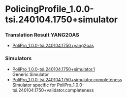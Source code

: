 # PolicingProfile_1.0.0-tsi.240104.1750+simulator  

### Translation Result YANG2OAS  
- [PoliPro_1.0.0-tsi.240104.1750+yang2oas](./PoliPro_1.0.0-tsi.240104.1750+yang2oas.yaml)  

### Simulators  
- [PoliPro_1.0.0-tsi.240104.1750+simulator.1](./PoliPro_1.0.0-tsi.240104.1750+simulator.1.yaml)  
  Generic Simulator
- [PoliPro_1.0.0-tsi.240104.1750+simulator.completeness](./PoliPro_1.0.0-tsi.240104.1750+simulator.completeness.yaml)  
  Simulator specific for PoliPro_1.0.0-tsi.240104.1750+validator.completeness  

